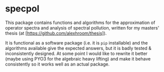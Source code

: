 # specpol
This package contains functions and algorithms for the 
approximation of operator spectra and analysis of spectral pollution, written for 
my masters' thesis (at [https://github.com/alexhroom/thesis]). 

It is functional as a software package (i.e. it is `pip` installable)
and the algorithms available give the expected answers, but it is
badly tested & inconsistently designed. At some point I would like to rewrite
it better (maybe using PYO3 for the algebraic heavy lifting) and make it
behave consistently so it works well as an actual package.
